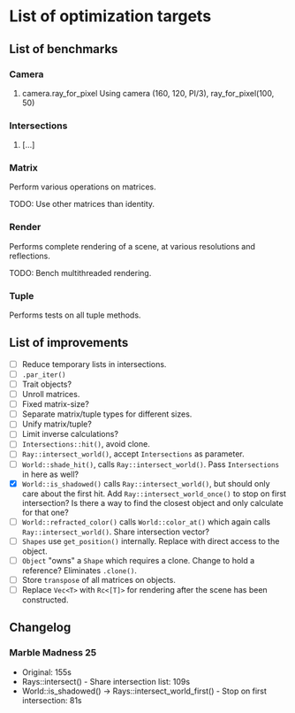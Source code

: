 # List of optimization targets

## List of benchmarks

### Camera

1. camera.ray_for_pixel
    Using camera (160, 120, PI/3), ray_for_pixel(100, 50)

### Intersections

1. [...]

### Matrix

Perform various operations on matrices.

TODO: Use other matrices than identity.

### Render

Performs complete rendering of a scene, at various resolutions and reflections.

TODO: Bench multithreaded rendering.

### Tuple

Performs tests on all tuple methods.

## List of improvements

- [ ] Reduce temporary lists in intersections.
- [ ] `.par_iter()`
- [ ] Trait objects?
- [ ] Unroll matrices.
- [ ] Fixed matrix-size?
- [ ] Separate matrix/tuple types for different sizes.
- [ ] Unify matrix/tuple?
- [ ] Limit inverse calculations?
- [ ] `Intersections::hit()`, avoid clone.
- [ ] `Ray::intersect_world()`, accept `Intersections` as parameter.
- [ ] `World::shade_hit()`, calls `Ray::intersect_world()`. Pass `Intersections` in here as well?
- [x] `World::is_shadowed()` calls `Ray::intersect_world()`, but should only care about the first hit. Add `Ray::intersect_world_once()` to stop on first intersection? Is there a way to find the closest object and only calculate for that one?
- [ ] `World::refracted_color()` calls `World::color_at()` which again calls `Ray::intersect_world()`. Share intersection vector?
- [ ] `Shapes` use `get_position()` internally. Replace with direct access to the object.
- [ ] `Object` "owns" a `Shape` which requires a clone. Change to hold a reference? Eliminates `.clone()`.
- [ ] Store `transpose` of all matrices on objects.
- [ ] Replace `Vec<T>` with `Rc<[T]>` for rendering after the scene has been constructed.

## Changelog

### Marble Madness 25

- Original: 155s
- Rays::intersect() - Share intersection list: 109s
- World::is_shadowed() -> Rays::intersect_world_first() - Stop on first intersection: 81s

